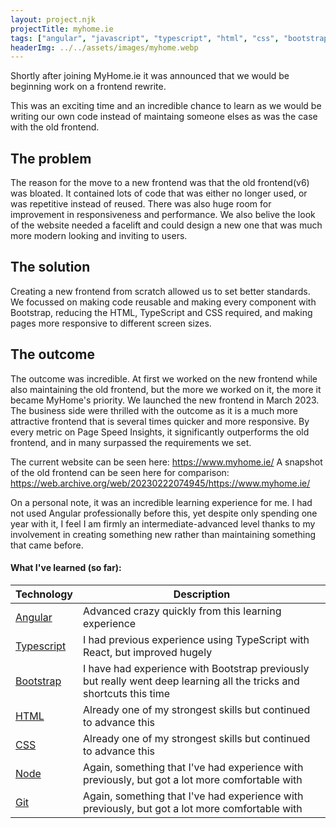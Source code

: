 ```yaml
---
layout: project.njk
projectTitle: myhome.ie
tags: ["angular", "javascript", "typescript", "html", "css", "bootstrap" ,"responsive", "node"]
headerImg: ../../assets/images/myhome.webp
---
```


<!-- excerpt start -->

Shortly after joining MyHome.ie it was announced that we would be beginning work on a frontend rewrite. 

<!-- excerpt end -->

This was an exciting time and an incredible chance to learn as we would be writing our own code instead of maintaing someone elses as was the case with the old frontend.

## The problem

The reason for the move to a new frontend was that the old frontend(v6) was bloated. It contained lots of code that was either no longer used, or was repetitive instead of reused. There was also huge room for improvement in responsiveness and performance. We also belive the look of the website needed a facelift and could design a new one that was much more modern looking and inviting to users.

## The solution

Creating a new frontend from scratch allowed us to set better standards. We focussed on making code reusable and making every component with Bootstrap, reducing the HTML, TypeScript and CSS required, and making pages more responsive to different screen sizes.

## The outcome

The outcome was incredible. At first we worked on the new frontend while also maintaining the old frontend, but the more we worked on it, the more it became MyHome's priority. We launched the new frontend in March 2023. The business side were thrilled with the outcome as it is a much more attractive frontend that is several times quicker and more responsive. By every metric on Page Speed Insights, it significantly outperforms the old frontend, and in many surpassed the requirements we set.

The current website can be seen here: https://www.myhome.ie/ A snapshot of the old frontend can be seen here for comparison: https://web.archive.org/web/20230222074945/https://www.myhome.ie/

On a personal note, it was an incredible learning experience for me. I had not used Angular professionally before this, yet despite only spending one year with it, I feel I am firmly an intermediate-advanced level thanks to my involvement in creating something new rather than maintaining something that came before.

#### What I've learned (so far):

| Technology                                                                                  | Description                                                                    |
| ------------------------------------------------------------------------------------------- | ------------------------------------------------------------------------------ |
| [Angular](https://blog.angular.io/version-11-of-angular-now-available-74721b7952f7) | Advanced crazy quickly from this learning experience |
| [Typescript](https://www.typescriptlang.org/docs/)                                  | I had previous experience using TypeScript with React, but improved hugely |
| [Bootstrap](https://getbootstrap.com/docs/5.0/getting-started/introduction/)        | I have had experience with Bootstrap previously but really went deep learning all the tricks and shortcuts this time  |
| [HTML](https://www.w3schools.com/html/html_intro.asp)                               | Already one of my strongest skills but continued to advance this |
| [CSS](https://www.w3schools.com/css/css_intro.asp)                                  | Already one of my strongest skills but continued to advance this |
| [Node](https://nodejs.dev/en/learn/)                                                | Again, something that I've had experience with previously, but got a lot more comfortable with |
| [Git](https://docs.github.com/en/get-started/using-git/about-git)                   | Again, something that I've had experience with previously, but got a lot more comfortable with |
